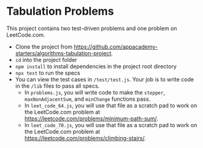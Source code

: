 # Tabulation Problems

This project contains two test-driven problems and one problem on LeetCode.com.

- Clone the project from
  https://github.com/appacademy-starters/algorithms-tabulation-project.
- `cd` into the project folder
- `npm install` to install dependencies in the project root directory
- `npx test` to run the specs
- You can view the test cases in `/test/test.js`. Your job is to write code in
  the `/lib` files to pass all specs.
  - In `problems.js`, you will write code to make the `stepper`,
    `maxNonAdjacentSum`, and `minChange` functions pass.
  - In `leet_code_64.js`, you will use that file as a scratch pad to work on the
    LeetCode.com problem at https://leetcode.com/problems/minimum-path-sum/.
  - In `leet_code_70.js`, you will use that file as a scratch pad to work on the
    LeetCode.com problem at https://leetcode.com/problems/climbing-stairs/.
